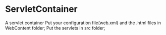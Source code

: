 # ServletContainer
A servlet container
Put your configuration file(web.xml) and the .html files in WebContent folder;
Put the servlets in src folder;
